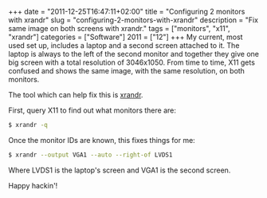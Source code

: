 +++
date = "2011-12-25T16:47:11+02:00"
title = "Configuring 2 monitors with xrandr"
slug = "configuring-2-monitors-with-xrandr"
description = "Fix same image on both screens with xrandr."
tags = ["monitors", "x11", "xrandr"]
categories = ["Software"]
2011 = ["12"]
+++
My current, most used set up, includes a laptop and a second screen attached to it. The laptop is always to the left of the second monitor and together they give one big screen with a total resolution of 3046x1050. From time to time, X11 gets confused and shows the same image, with the same resolution, on both monitors.

The tool which can help fix this is <a href="http://www.x.org/wiki/Projects/XRandR">xrandr</a>.

First, query X11 to find out what monitors there are:

``` bash
$ xrandr -q
```

Once the monitor IDs are known, this fixes things for me:

``` bash
$ xrandr --output VGA1 --auto --right-of LVDS1
```

Where LVDS1 is the laptop's screen and VGA1 is the second screen.

Happy hackin'!
